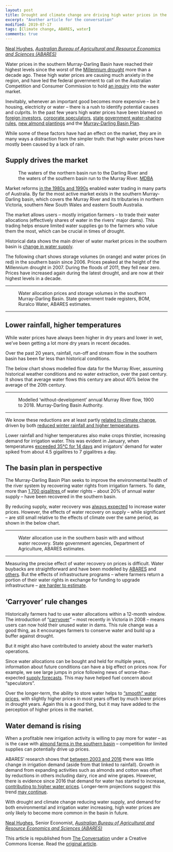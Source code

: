 ```yaml
---
layout: post
title: Drought and climate change are driving high water prices in the Murray-Darling Basin
excerpt: "Another article for the conversation"
modified: 2019-07-17
tags: [Climate change, ABARES, water]
comments: true
---
```


<span><a href="https://theconversation.com/profiles/neal-hughes-360453">Neal Hughes</a>, <em><a href="http://theconversation.com/institutions/australian-bureau-of-agricultural-and-resource-economics-and-sciences-abares-3697">Australian Bureau of Agricultural and Resource Economics and Sciences (ABARES)</a></em></span>

<p>Water prices in the southern Murray-Darling Basin have reached their highest levels since the worst of the <a href="http://www.bom.gov.au/climate/updates/articles/a010-southern-rainfall-decline.shtml#toc1">Millennium drought</a> more than a decade ago. These high water prices are causing much anxiety in the region, and have led the federal government to call on the Australian Competition and Consumer Commission to hold <a href="https://www.abc.net.au/news/rural/2019-05-30/new-water-minister-ready-for-accc-inquiry/11161730">an inquiry</a> into the water market. </p>

<p>Inevitably, whenever an important good becomes more expensive – be it housing, electricity or water – there is a rush to identify potential causes and culprits. In the past few years high water prices have been blamed on <a href="https://www.abc.net.au/news/rural/2019-03-25/foreign-owned-water-entitlement-register-reveals-key-countries/10923384">foreign investors</a>, <a href="https://www.theguardian.com/australia-news/2019/may/29/water-investment-companies-score-bumper-year-as-farmers-hit-by-drought">corporate speculators</a>, <a href="https://www.abc.net.au/news/rural/2019-03-09/irrigators-signal-electoral-challenge-in-safe-liberal-farrer/10852828">state government water-sharing rules</a>, <a href="https://www.afr.com/real-estate/commercial/development/murraydarling-water-scarcity-bites-almond-citrus-grape-growers-20190301-h1bw1n">new almond plantings</a> and the <a href="https://amp.abc.net.au/article/10931366">Murray-Darling Basin Plan</a>.</p>

<p>While some of these factors have had an effect on the market, they are in many ways a distraction from the simpler truth: that high water prices have mostly been caused by a lack of rain.</p>

<h2>Supply drives the market</h2>

<figure class="align-right zoomable">
            <a href="https://images.theconversation.com/files/283224/original/file-20190709-51312-1bmd1r9.jpg?ixlib=rb-1.1.0&amp;q=45&amp;auto=format&amp;w=1000&amp;fit=clip"><img alt="" src="https://images.theconversation.com/files/283224/original/file-20190709-51312-1bmd1r9.jpg?ixlib=rb-1.1.0&amp;q=45&amp;auto=format&amp;w=237&amp;fit=clip" srcset="https://images.theconversation.com/files/283224/original/file-20190709-51312-1bmd1r9.jpg?ixlib=rb-1.1.0&amp;q=45&amp;auto=format&amp;w=600&amp;h=839&amp;fit=crop&amp;dpr=1 600w, https://images.theconversation.com/files/283224/original/file-20190709-51312-1bmd1r9.jpg?ixlib=rb-1.1.0&amp;q=30&amp;auto=format&amp;w=600&amp;h=839&amp;fit=crop&amp;dpr=2 1200w, https://images.theconversation.com/files/283224/original/file-20190709-51312-1bmd1r9.jpg?ixlib=rb-1.1.0&amp;q=15&amp;auto=format&amp;w=600&amp;h=839&amp;fit=crop&amp;dpr=3 1800w, https://images.theconversation.com/files/283224/original/file-20190709-51312-1bmd1r9.jpg?ixlib=rb-1.1.0&amp;q=45&amp;auto=format&amp;w=754&amp;h=1054&amp;fit=crop&amp;dpr=1 754w, https://images.theconversation.com/files/283224/original/file-20190709-51312-1bmd1r9.jpg?ixlib=rb-1.1.0&amp;q=30&amp;auto=format&amp;w=754&amp;h=1054&amp;fit=crop&amp;dpr=2 1508w, https://images.theconversation.com/files/283224/original/file-20190709-51312-1bmd1r9.jpg?ixlib=rb-1.1.0&amp;q=15&amp;auto=format&amp;w=754&amp;h=1054&amp;fit=crop&amp;dpr=3 2262w" sizes="(min-width: 1466px) 754px, (max-width: 599px) 100vw, (min-width: 600px) 600px, 237px"></a>
            <figcaption>
              <span class="caption">The waters of the northern basin run to the Darling River and the waters of the southern basin run to the Murray River.</span>
              <span class="attribution"><a class="source" href="https://www.mdba.gov.au/discover-basin/landscape/geography">MDBA</a></span>
            </figcaption>
          </figure>

<p>Market reforms <a href="http://www.agriculture.gov.au/abares/publications/insights/snapshot-of-australian-water-markets#australian--water-markets-why-where-who-and-how">in the 1980s and 1990s</a> enabled water trading in many parts of Australia. By far the most active market exists in the southern Murray-Darling basin, which covers the Murray River and its tributaries in northern Victoria, southern New South Wales and eastern South Australia.  </p>

<p>The market allows users – mostly irrigation farmers – to trade their water allocations (effectively shares of water in the rivers’ major dams). This trading helps ensure limited water supplies go to the farmers who value them the most, which can be crucial in times of drought.</p>

<p>Historical data shows the main driver of water market prices in the southern basin is <a href="http://www.agriculture.gov.au/abares/Documents/SnapshotOfAustralianWaterMarkets_v1.0.0.pdf">change in water supply</a>. </p>

<p>The following chart shows storage volumes (in orange) and water  prices (in red) in the southern basin since 2006. Prices peaked at the height of the Millennium drought in 2007. During the floods of 2011, they fell near zero.  Prices have increased again during the latest drought, and are now at their highest levels in a decade. </p>

<hr>

<figure class="align-center ">
            <img alt="" src="https://images.theconversation.com/files/283617/original/file-20190711-44497-ddror9.png?ixlib=rb-1.1.0&amp;q=45&amp;auto=format&amp;w=754&amp;fit=clip" srcset="https://images.theconversation.com/files/283617/original/file-20190711-44497-ddror9.png?ixlib=rb-1.1.0&amp;q=45&amp;auto=format&amp;w=600&amp;h=269&amp;fit=crop&amp;dpr=1 600w, https://images.theconversation.com/files/283617/original/file-20190711-44497-ddror9.png?ixlib=rb-1.1.0&amp;q=30&amp;auto=format&amp;w=600&amp;h=269&amp;fit=crop&amp;dpr=2 1200w, https://images.theconversation.com/files/283617/original/file-20190711-44497-ddror9.png?ixlib=rb-1.1.0&amp;q=15&amp;auto=format&amp;w=600&amp;h=269&amp;fit=crop&amp;dpr=3 1800w, https://images.theconversation.com/files/283617/original/file-20190711-44497-ddror9.png?ixlib=rb-1.1.0&amp;q=45&amp;auto=format&amp;w=754&amp;h=338&amp;fit=crop&amp;dpr=1 754w, https://images.theconversation.com/files/283617/original/file-20190711-44497-ddror9.png?ixlib=rb-1.1.0&amp;q=30&amp;auto=format&amp;w=754&amp;h=338&amp;fit=crop&amp;dpr=2 1508w, https://images.theconversation.com/files/283617/original/file-20190711-44497-ddror9.png?ixlib=rb-1.1.0&amp;q=15&amp;auto=format&amp;w=754&amp;h=338&amp;fit=crop&amp;dpr=3 2262w" sizes="(min-width: 1466px) 754px, (max-width: 599px) 100vw, (min-width: 600px) 600px, 237px">
            <figcaption>
              <span class="caption">Water allocation prices and storage volumes in the southern Murray-Darling Basin.</span>
              <span class="attribution"><span class="source">State government trade registers, BOM, Ruralco Water, ABARES estimates.</span></span>
            </figcaption>
          </figure>

<hr>

<h2>Lower rainfall, higher temperatures</h2>

<p>While water prices have always been higher in dry years and lower in wet, we’ve been getting a lot more dry years in recent decades.  </p>

<p>Over the past 20 years, rainfall, run-off and stream flow in the southern basin has been far less than historical conditions.  </p>

<p>The below chart shows modelled flow data for the Murray River, assuming historical weather conditions and no water extraction, over the past century. It shows that average water flows this century are about 40% below the average of the 20th century.</p>

<hr>

<figure class="align-center ">
            <img alt="" src="https://images.theconversation.com/files/283618/original/file-20190711-44497-1uafl1g.png?ixlib=rb-1.1.0&amp;q=45&amp;auto=format&amp;w=754&amp;fit=clip" srcset="https://images.theconversation.com/files/283618/original/file-20190711-44497-1uafl1g.png?ixlib=rb-1.1.0&amp;q=45&amp;auto=format&amp;w=600&amp;h=269&amp;fit=crop&amp;dpr=1 600w, https://images.theconversation.com/files/283618/original/file-20190711-44497-1uafl1g.png?ixlib=rb-1.1.0&amp;q=30&amp;auto=format&amp;w=600&amp;h=269&amp;fit=crop&amp;dpr=2 1200w, https://images.theconversation.com/files/283618/original/file-20190711-44497-1uafl1g.png?ixlib=rb-1.1.0&amp;q=15&amp;auto=format&amp;w=600&amp;h=269&amp;fit=crop&amp;dpr=3 1800w, https://images.theconversation.com/files/283618/original/file-20190711-44497-1uafl1g.png?ixlib=rb-1.1.0&amp;q=45&amp;auto=format&amp;w=754&amp;h=338&amp;fit=crop&amp;dpr=1 754w, https://images.theconversation.com/files/283618/original/file-20190711-44497-1uafl1g.png?ixlib=rb-1.1.0&amp;q=30&amp;auto=format&amp;w=754&amp;h=338&amp;fit=crop&amp;dpr=2 1508w, https://images.theconversation.com/files/283618/original/file-20190711-44497-1uafl1g.png?ixlib=rb-1.1.0&amp;q=15&amp;auto=format&amp;w=754&amp;h=338&amp;fit=crop&amp;dpr=3 2262w" sizes="(min-width: 1466px) 754px, (max-width: 599px) 100vw, (min-width: 600px) 600px, 237px">
            <figcaption>
              <span class="caption">Modelled ‘without-development’ annual Murray River flow, 1900 to 2018.</span>
              <span class="attribution"><span class="source">Murray-Darling Basin Authority.</span></span>
            </figcaption>
          </figure>

<hr>


<p>We know these reductions are at least partly <a href="http://www.seaci.org/publications/documents/SEACI-2Reports/SEACI_Phase2_SynthesisReport.pdf">related to climate change</a>, driven by both <a href="http://www.mssanz.org.au/modsim09/G5/cowan.pdf">reduced winter rainfall and higher temperatures</a>.</p>

<p>Lower rainfall and higher temperatures also make crops thirstier, increasing demand for irrigation water. This was evident in January, when temperatures <a href="https://www.weeklytimesnow.com.au/news/national/irrigation-demand-lower-murray-river-nearly-parched/news-story/4e1368e376e270c57ac58e09f4bc5c3a">exceeded 35℃ for 14 days</a> and irrigators’ demand for water spiked from about 4.5 gigalitres to 7 gigalitres a day.</p>

<h2>The basin plan in perspective</h2>

<p>The Murray-Darling Basin Plan seeks to improve the environmental health of the river system by recovering water rights from irrigation farmers. To date, more than <a href="http://www.agriculture.gov.au/water/mdb/progress-recovery/progress-of-water-recovery">1,700 gigalitres </a> of water rights – about 20% of annual water supply – have been recovered in the southern basin. </p>

<p>By reducing supply, water recovery was <a href="http://data.daff.gov.au/data/warehouse/pe_abarebrs99014438/waterbuyback.pdf">always expected</a>  to increase water prices. However, the effects of water recovery on supply – while significant – are still small relative to the effects of climate over the same period, as shown in the below chart. </p>

<hr>

<figure class="align-center ">
            <img alt="" src="https://images.theconversation.com/files/283619/original/file-20190711-44432-12kxnau.png?ixlib=rb-1.1.0&amp;q=45&amp;auto=format&amp;w=754&amp;fit=clip" srcset="https://images.theconversation.com/files/283619/original/file-20190711-44432-12kxnau.png?ixlib=rb-1.1.0&amp;q=45&amp;auto=format&amp;w=600&amp;h=269&amp;fit=crop&amp;dpr=1 600w, https://images.theconversation.com/files/283619/original/file-20190711-44432-12kxnau.png?ixlib=rb-1.1.0&amp;q=30&amp;auto=format&amp;w=600&amp;h=269&amp;fit=crop&amp;dpr=2 1200w, https://images.theconversation.com/files/283619/original/file-20190711-44432-12kxnau.png?ixlib=rb-1.1.0&amp;q=15&amp;auto=format&amp;w=600&amp;h=269&amp;fit=crop&amp;dpr=3 1800w, https://images.theconversation.com/files/283619/original/file-20190711-44432-12kxnau.png?ixlib=rb-1.1.0&amp;q=45&amp;auto=format&amp;w=754&amp;h=338&amp;fit=crop&amp;dpr=1 754w, https://images.theconversation.com/files/283619/original/file-20190711-44432-12kxnau.png?ixlib=rb-1.1.0&amp;q=30&amp;auto=format&amp;w=754&amp;h=338&amp;fit=crop&amp;dpr=2 1508w, https://images.theconversation.com/files/283619/original/file-20190711-44432-12kxnau.png?ixlib=rb-1.1.0&amp;q=15&amp;auto=format&amp;w=754&amp;h=338&amp;fit=crop&amp;dpr=3 2262w" sizes="(min-width: 1466px) 754px, (max-width: 599px) 100vw, (min-width: 600px) 600px, 237px">
            <figcaption>
              <span class="caption">Water allocation use in the southern basin with and without water recovery.</span>
              <span class="attribution"><span class="source">State government agencies, Department of Agriculture, ABARES estimates.</span></span>
            </figcaption>
          </figure>

<hr>

<p>Measuring the precise effect of water recovery on prices is difficult. Water buybacks are straightforward and have been modelled by <a href="http://data.daff.gov.au/data/warehouse/9aaw/2016/smdwm_d9aawr20161202/smdbWaterAllocMarket_v1.1.0.pdf">ABARES</a> and <a href="http://www.agriculture.gov.au/water/markets/supply-side-drivers">others</a>. But the effects of infrastructure programs – where farmers return a portion of their water rights in exchange for funding to upgrade infrastructure – <a href="http://data.daff.gov.au/data/warehouse/9aaw/2016/smdwm_d9aawr20161202/smdbWaterAllocMarket_v1.1.0.pdf">are harder to estimate</a>.</p>

<h2>‘Carryover’ rule changes</h2>

<p>Historically farmers had to use water allocations within a 12-month window. The introduction of “<a href="http://data.daff.gov.au/data/warehouse/9aan/9aanw/2013/StrgRtsWtrAllocMDB/StrgRtsWtrAllocMDB20131212_v1.0.0.pdf">carryover</a>” – most recently in Victoria in 2008 – means users can now hold their unused water in dams. This rule change was a good thing, as it  encourages farmers to conserve water and build up a buffer against drought. </p>

<p>But it might also have contributed to anxiety about the water market’s operations.</p>

<p>Since water allocations can be bought and held for multiple years, information about future conditions can have a big effect on prices now. For example, we see large jumps in price following news of worse-than-expected <a href="https://www.weeklytimesnow.com.au/news/national/murray-darling-basin-water-prices-surge-to-550-a-megalitre/news-story/89b12d32d2136d11f48cbbf0f9c8ed0c">supply forecasts</a>. This may have helped fuel concern about “speculators”. </p>

<p>Over the longer-term, the ability to store water helps to <a href="http://www.agriculture.gov.au/abares/Documents/SnapshotOfAustralianWaterMarkets_v1.0.0.pdf">“smooth” water prices</a>, with slightly higher prices in most years offset by much lower prices in drought years. Again this is a good thing, but it may have added to the perception of higher prices in the market. </p>

<h2>Water demand is rising</h2>

<p>When a profitable new irrigation activity is willing to pay more for water – as is the case with <a href="https://www.theguardian.com/australia-news/2019/may/26/tough-nut-to-crack-the-almond-boom-and-its-drain-on-the-murray-darling">almond farms in the southern basin</a> – competition for limited supplies can potentially drive up prices. </p>

<p>ABARES’ research shows that <a href="http://www.agriculture.gov.au/abares/research-topics/water/future-scenarios-smdb">between 2003 and 2016</a> there was little change in irrigation demand (aside from that linked to rainfall). Growth in demand from expanding activities such as almonds and cotton was offset by reductions in others including dairy, rice and wine grapes. However, there is evidence since 2016 that demand for water has started to increase, <a href="http://www.agriculture.gov.au/abares/research-topics/water/water-market-outlook">contributing to higher water prices</a>. Longer-term projections suggest this trend <a href="https://waterregister.vic.gov.au/images/documents/Water_availability_fact_sheet.pdf">may continue</a>.</p>

<p>With drought and climate change reducing water supply, and demand for both environmental and irrigation water increasing, high water prices are only likely to become more common in the basin in future.<!-- Below is The Conversation's page counter tag. Please DO NOT REMOVE. --><img src="https://counter.theconversation.com/content/119993/count.gif?distributor=republish-lightbox-basic" alt="The Conversation" width="1" height="1" style="border: none !important; box-shadow: none !important; margin: 0 !important; max-height: 1px !important; max-width: 1px !important; min-height: 1px !important; min-width: 1px !important; opacity: 0 !important; outline: none !important; padding: 0 !important; text-shadow: none !important" /><!-- End of code. If you don't see any code above, please get new code from the Advanced tab after you click the republish button. The page counter does not collect any personal data. More info: http://theconversation.com/republishing-guidelines --></p>

<p><span><a href="https://theconversation.com/profiles/neal-hughes-360453">Neal Hughes</a>, Senior Economist, <em><a href="http://theconversation.com/institutions/australian-bureau-of-agricultural-and-resource-economics-and-sciences-abares-3697">Australian Bureau of Agricultural and Resource Economics and Sciences (ABARES)</a></em></span></p>

<p>This article is republished from <a href="http://theconversation.com">The Conversation</a> under a Creative Commons license. Read the <a href="https://theconversation.com/drought-and-climate-change-are-driving-high-water-prices-in-the-murray-darling-basin-119993">original article</a>.</p>
